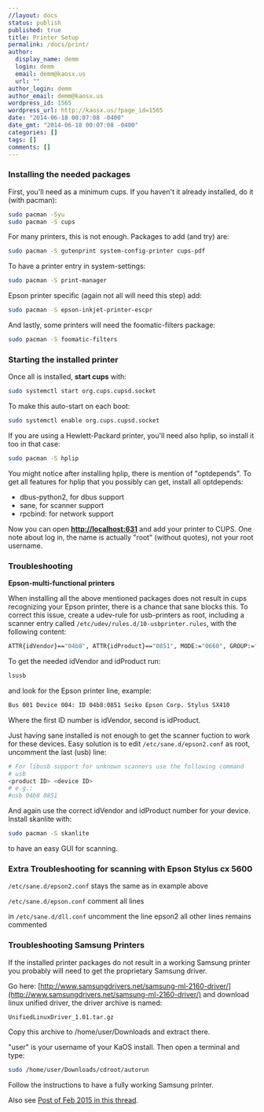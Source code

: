 ```yaml
---
//layout: docs
status: publish
published: true
title: Printer Setup
permalink: /docs/print/
author:
  display_name: demm
  login: demm
  email: demm@kaosx.us
  url: ""
author_login: demm
author_email: demm@kaosx.us
wordpress_id: 1565
wordpress_url: http://kaosx.us/?page_id=1565
date: "2014-06-18 00:07:08 -0400"
date_gmt: "2014-06-18 00:07:08 -0400"
categories: []
tags: []
comments: []
---
```


### Installing the needed packages

First, you'll need as a minimum cups. If you haven't it already installed, do it (with pacman):

```sh
sudo pacman -Syu
sudo pacman -S cups
```

For many printers, this is not enough. Packages to add (and try) are:

```sh
sudo pacman -S gutenprint system-config-printer cups-pdf
```

To have a printer entry in system-settings:

```sh
sudo pacman -S print-manager
```

Epson printer specific (again not all will need this step) add:

```sh
sudo pacman -S epson-inkjet-printer-escpr
```

And lastly, some printers will need the foomatic-filters package:

```sh
sudo pacman -S foomatic-filters
```

### Starting the installed printer

Once all is installed, **start cups** with:

```sh
sudo systemctl start org.cups.cupsd.socket
```

To make this auto-start on each boot:

```sh
sudo systemctl enable org.cups.cupsd.socket
```

If you are using a Hewlett-Packard printer, you'll need also hplip, so install it too in that case:

```sh
sudo pacman -S hplip
```

You might notice after installing hplip, there is mention of "optdepends". To get all features for hplip that you possibly can get, install all optdepends:

- dbus-python2, for dbus support
- sane, for scanner support
- rpcbind: for network support

Now you can open **[http://localhost:631](http://localhost:631)** and add your printer to CUPS. One note about log in, the name is actually "root" (without quotes), not your root username.

### Troubleshooting

**Epson-multi-functional printers**

When installing all the above mentioned packages does not result in cups recognizing your Epson printer, there is a chance that sane blocks this. To correct this issue, create a udev-rule for usb-printers as root, including a scanner entry called `/etc/udev/rules.d/10-usbprinter.rules`, with the following content:

```sh
ATTR{idVendor}=="04b8", ATTR{idProduct}=="0851", MODE:="0660", GROUP:="lp" ENV{libsane_matched}:="yes"
```

To get the needed idVendor and idProduct run:

```sh
lsusb
```

and look for the Epson printer line, example:

```sh
Bus 001 Device 004: ID 04b8:0851 Seiko Epson Corp. Stylus SX410
```

Where the first ID number is idVendor, second is idProduct.

Just having sane installed is not enough to get the scanner fuction to work for these devices. Easy solution is to edit `/etc/sane.d/epson2.conf` as root, uncomment the last (usb) line:

```sh
# For libusb support for unknown scanners use the following command
# usb
<product ID> <device ID>
# e.g.:
#usb 04b8 0851
```

And again use the correct idVendor and idProduct number for your device. Install skanlite with:

```sh
sudo pacman -S skanlite
```

to have an easy GUI for scanning.

### Extra Troubleshooting for scanning with Epson Stylus cx 5600

`/etc/sane.d/epson2.conf` stays the same as in example above

`/etc/sane.d/epson.conf` comment all lines

in `/etc/sane.d/dll.conf` uncomment the line epson2 all other lines remains commented

### Troubleshooting Samsung Printers

If the installed printer packages do not result in a working Samsung printer you probably will need to get the proprietary Samsung driver.

Go here: [http://www.samsungdrivers.net/samsung-ml-2160-driver/](http://www.samsungdrivers.net/samsung-ml-2160-driver/) and download linux unified driver, the driver archive is named:

```sh
UnifiedLinuxDriver_1.01.tar.gz
```

Copy this archive to /home/user/Downloads and extract there.

"user" is your username of your KaOS install.
Then open a terminal and type:

```sh
sudo /home/user/Downloads/cdroot/autorun
```

Follow the instructions to have a fully working Samsung printer.

Also see [Post of Feb 2015 in this thread](https://forum.kaosx.us/d/4-printer-setup/6).
